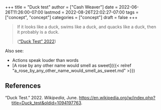+++
title = "Duck test"
author = ["Cash Weaver"]
date = 2022-06-26T11:26:00-07:00
lastmod = 2022-08-26T22:02:27-07:00
tags = ["concept", "concept"]
categories = ["concept"]
draft = false
+++

> If it looks like a duck, swims like a duck, and quacks like a duck, then it probably is a duck.
>
> (<a href="#citeproc_bib_item_1">“Duck Test” 2022</a>)

Also see:

-   Actions speak louder than words
-   [A rose by any other name would smell as sweet]({{< relref "a_rose_by_any_other_name_would_smell_as_sweet.md" >}})

## References

<style>.csl-entry{text-indent: -1.5em; margin-left: 1.5em;}</style><div class="csl-bib-body">
  <div class="csl-entry"><a id="citeproc_bib_item_1"></a>“Duck Test.” 2022. <i>Wikipedia</i>, June. <a href="https://en.wikipedia.org/w/index.php?title=Duck_test&oldid=1094197763">https://en.wikipedia.org/w/index.php?title=Duck_test&#38;oldid=1094197763</a>.</div>
</div>

